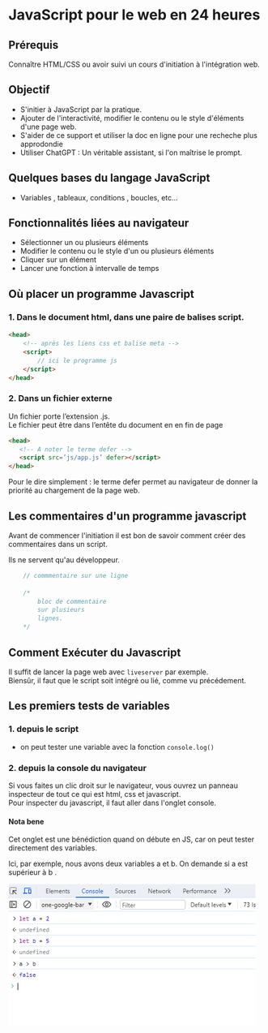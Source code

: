 # JavaScript pour le web en 24 heures

## Prérequis
Connaître HTML/CSS ou avoir suivi un cours d'initiation à l'intégration web.

## Objectif
- S'initier à JavaScript par la pratique. 
- Ajouter de l'interactivité, modifier le contenu ou le style d'éléments d'une page web.
- S'aider de ce support et utiliser la doc en ligne pour une recheche plus approdondie
- Utiliser ChatGPT : Un véritable assistant, si l'on maîtrise le prompt.

## Quelques bases du langage JavaScript
- Variables , tableaux, conditions , boucles, etc...


## Fonctionnalités liées au navigateur
- Sélectionner un ou plusieurs éléments
- Modifier le contenu ou le style d'un ou plusieurs éléments
- Cliquer sur un élément
- Lancer une fonction à intervalle de temps

## Où placer un programme Javascript 
### 1. Dans le document html, dans une paire de balises script.
```html
<head>
    <!-- après les liens css et balise meta -->
    <script>
        // ici le programme js
    </script>
</head>
``` 

### 2. Dans un fichier externe
Un fichier porte l’extension .js.   
Le fichier peut être dans l’entête du document en en fin de page  
 ```html 
<head>
    <!-- A noter le terme defer -->
    <script src=’js/app.js’ defer></script> 
</head>
```
Pour le dire simplement : le terme defer permet au navigateur de donner la priorité au chargement de la page web.

## Les commentaires d'un programme javascript
Avant de commencer l'initiation il est bon de savoir comment créer des commentaires dans un script.  

Ils ne servent qu'au développeur.
```js
    // commmentaire sur une ligne

    /*
        bloc de commentaire
        sur plusieurs
        lignes.
    */
```

## Comment Exécuter du Javascript

Il suffit de lancer la page web avec `liveserver` par exemple.  
Biensûr, il faut que le script soit intégré ou lié, comme vu précédement.

## Les premiers tests de variables
### 1. depuis le script
- on peut tester une variable avec la fonction `console.log()`
### 2. depuis la console du navigateur
Si vous faites un clic droit sur le navigateur, vous ouvrez un panneau inspecteur de tout ce qui est html, css et javascript.    
Pour inspecter du javascript, il faut aller dans l'onglet console. 
#### Nota bene 
Cet onglet est une bénédiction quand on débute en JS, car on peut tester directement des variables.  

Ici, par exemple, nous avons deux variables a et b. On demande si a est supérieur à b  .

![console](./captures_ecran/console.PNG)


